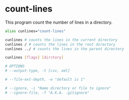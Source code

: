 # count-lines

This program count the number of lines in a directory.

```sh
alias cunlines="count-lines"

cunlines # counts the lines in the current directory
cunlines / # counts the lines in the root directory
cunlines ../ # counts the lines in the parent directory

cunlines [flags] [dirctory]

# OPTIONS
# --output-type, -t [csv, xml]

# --file-ext-depth, -e "default is 1"

# --ignore, -i "Name directory or file to ignore"
# --ignore-file, -f "A.K.A. .gitignore"
```
